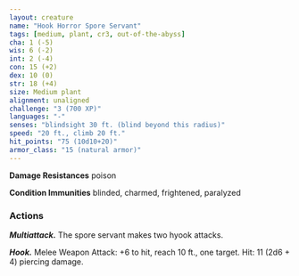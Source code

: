 ```yaml
---
layout: creature
name: "Hook Horror Spore Servant"
tags: [medium, plant, cr3, out-of-the-abyss]
cha: 1 (-5)
wis: 6 (-2)
int: 2 (-4)
con: 15 (+2)
dex: 10 (0)
str: 18 (+4)
size: Medium plant
alignment: unaligned
challenge: "3 (700 XP)"
languages: "-"
senses: "blindsight 30 ft. (blind beyond this radius)"
speed: "20 ft., climb 20 ft."
hit_points: "75 (10d10+20)"
armor_class: "15 (natural armor)"
---
```


**Damage Resistances** poison

**Condition Immunities** blinded, charmed, frightened, paralyzed

### Actions

***Multiattack.*** The spore servant makes two hyook attacks.

***Hook.*** Melee Weapon Attack: +6 to hit, reach 10 ft., one target. Hit: 11 (2d6 + 4) piercing damage.

